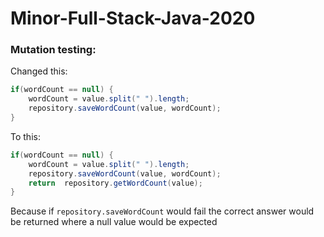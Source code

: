 # Minor-Full-Stack-Java-2020


### Mutation testing:

Changed this:
```java
if(wordCount == null) {		
    wordCount = value.split(" ").length;
    repository.saveWordCount(value, wordCount);	
}
```
To this:
```java
if(wordCount == null) {
    wordCount = value.split(" ").length;
    repository.saveWordCount(value, wordCount);
    return  repository.getWordCount(value);
}
```
Because if `repository.saveWordCount` would fail the correct answer would be returned where a null value would be expected

